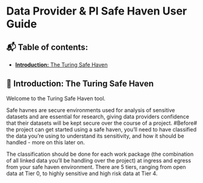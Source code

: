 Data Provider & PI Safe Haven User Guide 
=========================================

## :mailbox_with_mail: Table of contents:

* [**Introduction:** The Turing Safe Haven](https://github.com/DaisyParry/organise-spice-cupboard-/edit/master/testing.md#introduction-the-turing-safe-haven)

## :beginner: Introduction: The Turing Safe Haven

Welcome to the Turing Safe Haven tool. 

Safe havnes are secure environments used for analysis of sensitive datasets and are essential for research, giving data providers confidence that their datasets will be kept secure over the course of a project. #Before# the project can get started using a safe haven, you’ll need to have classified the data you’re using to understand its sensitivity, and how it should be handled - more on this later on.

The classification should be done for each work package (the combination of all linked data you’ll be handling over the project) at ingress and egress from your safe haven environment. There are 5 tiers, ranging from open data at Tier 0, to highly sensitive and high risk data at Tier 4.
